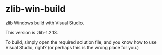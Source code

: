 # zlib-win-build

zlib Windows build with Visual Studio.

This version is zlib-1.2.13.

To build, simply open the required solution file, and
you know how to use Visual Studio, right?
(or perhaps this is the wrong place for you.)
